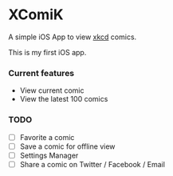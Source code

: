 # XComiK

A simple iOS App to view [xkcd](http://www.xkcd.com) comics.

This is my first iOS app.

### Current features
- View current comic
- View the latest 100 comics

### TODO
- [ ] Favorite a comic
- [ ] Save a comic for offline view
- [ ] Settings Manager
- [ ] Share a comic on Twitter / Facebook / Email
